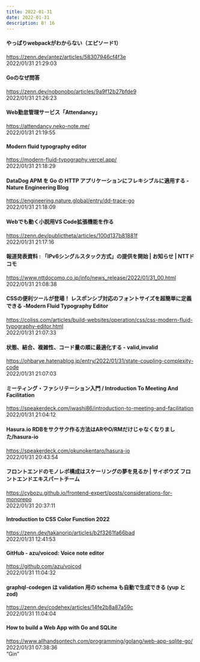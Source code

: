 ```yaml
---
title: 2022-01-31
date: 2022-01-31
description: B! 16
---
```


#### やっぱりwebpackがわからない（エピソード1）
https://zenn.dev/antez/articles/58307946cf4f3e<br>
2022/01/31 21:29:03<br>


#### Goのなぜ問答
https://zenn.dev/nobonobo/articles/9a9f12b27bfde9<br>
2022/01/31 21:26:23<br>


#### Web勤怠管理サービス「Attendancy」
https://attendancy.neko-note.me/<br>
2022/01/31 21:19:55<br>


#### Modern fluid typography editor
https://modern-fluid-typography.vercel.app/<br>
2022/01/31 21:18:29<br>


#### DataDog APM を Go の HTTP アプリケーションにフレキシブルに適用する - Nature Engineering Blog
https://engineering.nature.global/entry/dd-trace-go<br>
2022/01/31 21:18:09<br>


#### Webでも動く小説用VS Code拡張機能を作る
https://zenn.dev/publictheta/articles/100d137b81881f<br>
2022/01/31 21:17:16<br>


#### 報道発表資料 : 「IPv6シングルスタック方式」の提供を開始 | お知らせ | NTTドコモ
https://www.nttdocomo.co.jp/info/news_release/2022/01/31_00.html<br>
2022/01/31 21:08:38<br>


#### CSSの便利ツールが登場！ レスポンシブ対応のフォントサイズを超簡単に定義できる -Modern Fluid Typography Editor
https://coliss.com/articles/build-websites/operation/css/css-modern-fluid-typography-editor.html<br>
2022/01/31 21:07:33<br>


#### 状態、結合、複雑性、コード量の順に最適化する - valid,invalid
https://ohbarye.hatenablog.jp/entry/2022/01/31/state-coupling-complexity-code<br>
2022/01/31 21:07:03<br>


#### ミーティング・ファシリテーション入門 / Introduction To Meeting And Facilitation
https://speakerdeck.com/iwashi86/introduction-to-meeting-and-facilitation<br>
2022/01/31 21:04:12<br>


#### Hasura.io RDBをサクサク作る方法はARやO/RMだけじゃなくなりました/hasura-io
https://speakerdeck.com/okunokentaro/hasura-io<br>
2022/01/31 20:43:54<br>


#### フロントエンドのモノレポ構成はスケーリングの夢を見るか | サイボウズ フロントエンドエキスパートチーム
https://cybozu.github.io/frontend-expert/posts/considerations-for-monorepo<br>
2022/01/31 20:37:11<br>


#### Introduction to CSS Color Function 2022
https://zenn.dev/takanorip/articles/b2f3261fa66bad<br>
2022/01/31 12:41:53<br>


#### GitHub - azu/voicod: Voice note editor
https://github.com/azu/voicod<br>
2022/01/31 11:04:32<br>


#### graphql-codegen は validation 用の schema も自動で生成できる (yup と zod)
https://zenn.dev/codehex/articles/14fe2b8a87a59c<br>
2022/01/31 11:04:04<br>


#### How to build a Web App with Go and SQLite
https://www.allhandsontech.com/programming/golang/web-app-sqlite-go/<br>
2022/01/31 07:38:36<br>
“Gin”


